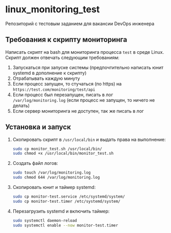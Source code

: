 # linux_monitoring_test

Репозиторий с тестовым заданием для вакансии DevOps инженера

## Требования к скрипту мониторинга

Написать скрипт на bash для мониторинга процесса `test` в среде Linux. Скрипт должен отвечать следующим требованиям:

1. Запускаться при запуске системы (предпочтительно написать юнит systemd в дополнение к скрипту)
2. Отрабатывать каждую минуту
3. Если процесс запущен, то стучаться (по https) на `https://test.com/monitoring/test/api`
4. Если процесс был перезапущен, писать в лог `/var/log/monitoring.log` (если процесс не запущен, то ничего не делать)
5. Если сервер мониторинга не доступен, так же писать в лог

## Установка и запуск

1. Скопировать скрипт в `/usr/local/bin` и выдать права на выполнение:

   ```bash
   sudo cp monitor_test.sh /usr/local/bin/
   sudo chmod +x /usr/local/bin/monitor_test.sh
   ```

2. Создать файл логов:

   ```bash
   sudo touch /var/log/monitoring.log
   sudo chmod 644 /var/log/monitoring.log
   ```

3. Скопировать юнит и таймер systemd:

   ```bash
   sudo cp monitor-test.service /etc/systemd/system/
   sudo cp monitor-test.timer /etc/systemd/system/
   ```

4. Перезагрузить systemd и включить таймер:

   ```bash
   sudo systemctl daemon-reload
   sudo systemctl enable --now monitor-test.timer
   ```